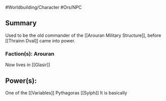 #Worldbuilding/Character #Ors/NPC 

## Summary

Used to be the old commander of the [[Arouran Military Structure]], before [[Thrainn Dval]] came into power. 

### Faction(s): Arouran

Now lives in [[Glasir]]



## Power(s):
One of the [[Variables]]
Pythagoras
[[Sylph]]
It is basically 
